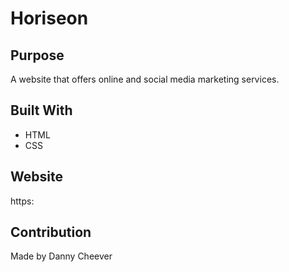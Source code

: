 # Horiseon

## Purpose
A website that offers online and social media marketing services.

## Built With
* HTML
* CSS

## Website
https:

## Contribution
Made by Danny Cheever
